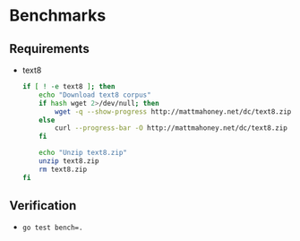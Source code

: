 # Benchmarks

## Requirements
- text8
    ```bash
    if [ ! -e text8 ]; then
        echo "Download text8 corpus"
        if hash wget 2>/dev/null; then
            wget -q --show-progress http://mattmahoney.net/dc/text8.zip
        else
            curl --progress-bar -O http://mattmahoney.net/dc/text8.zip
        fi
    
        echo "Unzip text8.zip"
        unzip text8.zip
        rm text8.zip
    fi
    ```

## Verification
- `go test bench=.`